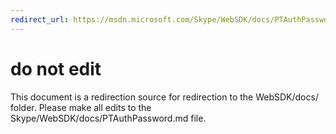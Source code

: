 ```yaml
---
redirect_url: https://msdn.microsoft.com/Skype/WebSDK/docs/PTAuthPassword
---
```

# do not edit
This document is a redirection source for redirection to the WebSDK/docs/ folder. Please make all edits to the Skype/WebSDK/docs/PTAuthPassword.md file.

